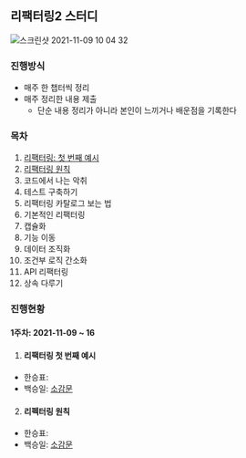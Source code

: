 ## 리팩터링2 스터디

![스크린샷 2021-11-09 10 04 32](https://user-images.githubusercontent.com/53952734/140842807-bfe21c25-86e1-4ad9-9d90-1c739d8ec8ff.png)

### 진행방식

- 매주 한 챕터씩 정리
- 매주 정리한 내용 제출
  - 단순 내용 정리가 아니라 본인이 느끼거나 배운점을 기록한다

### 목차

1. [리팩터링: 첫 번째 예시](https://github.com/hspyo/Refactoring2_Study/tree/main/01.%EB%A6%AC%ED%8C%A9%ED%84%B0%EB%A7%81:%EC%B2%AB%EB%B2%88%EC%A7%B8%20%EC%98%88%EC%8B%9C)
2. [리팩터링 원칙](https://github.com/hspyo/Refactoring2_Study/tree/main/02.%EB%A6%AC%ED%8C%A9%ED%84%B0%EB%A7%81%20%EC%9B%90%EC%B9%99)
3. 코드에서 나는 악취
4. 테스트 구축하기
5. 리팩터링 카탈로그 보는 법
6. 기본적인 리팩터링
7. 캡슐화
8. 기능 이동
9. 데이터 조직화
10. 조건부 로직 간소화
11. API 리팩터링
12. 상속 다루기

### 진행현황

#### 1주차: 2021-11-09 ~ 16

1. #### 리팩터링 첫 번째 예시

- 한승표:
- 백승일: <a href='https://github.com/hspyo/Refactoring2_Study/blob/main/01.%EB%A6%AC%ED%8C%A9%ED%84%B0%EB%A7%81:%EC%B2%AB%EB%B2%88%EC%A7%B8%20%EC%98%88%EC%8B%9C/%EB%B0%B1%EC%8A%B9%EC%9D%BC.md'>소감문</a>

2. #### 리펙터링 원칙

- 한승표:
- 백승일: <a href='https://github.com/hspyo/Refactoring2_Study/blob/main/02.%EB%A6%AC%ED%8C%A9%ED%84%B0%EB%A7%81%20%EC%9B%90%EC%B9%99/%EB%B0%B1%EC%8A%B9%EC%9D%BC.md'>소감문</a>
